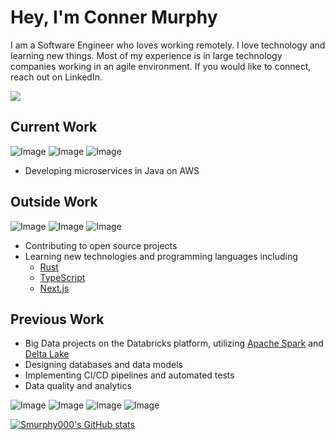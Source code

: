 # Hey, I'm Conner Murphy

I am a Software Engineer who loves working remotely. I love technology and learning new things. Most of my experience is in large technology companies working in an agile environment. If you would like to connect, reach out on LinkedIn.

<a href="https://www.linkedin.com/in/conner-murphy-4776b3148/">
  <img src="https://img.shields.io/badge/LinkedIn-0077B5?style=for-the-badge&logo=linkedin&logoColor=white"/>
</a>

## Current Work

![Image](https://img.shields.io/badge/Java-FFFFFF?style=for-the-badge&logo=java&logoColor=orange)
![Image](https://img.shields.io/badge/AWS-FFFFFF?style=for-the-badge&logo=amazon-aws&logoColor=FF9900)
![Image](https://img.shields.io/badge/Python-FFFFFF?style=for-the-badge&logo=python&logoColor=4B8BBE)

- Developing microservices in Java on AWS

## Outside Work

![Image](https://img.shields.io/badge/Rust-FFFFFF?style=for-the-badge&logo=rust&logoColor=b7410e)
![Image](https://img.shields.io/badge/TypeScript-FFFFFF?style=for-the-badge&logo=typescript&logoColor=3178C6)
![Image](https://img.shields.io/badge/Next.js-FFFFFF?style=for-the-badge&logo=Next.js&logoColor=000000)

- Contributing to open source projects
- Learning new technologies and programming languages including
  - [Rust](https://github.com/rust-lang/rust)
  - [TypeScript](https://github.com/microsoft/TypeScript)
  - [Next.js](https://github.com/vercel/next.js/)

## Previous Work

- Big Data projects on the Databricks platform, utilizing [Apache Spark](https://github.com/apache/spark) and [Delta Lake](https://github.com/delta-io)
- Designing databases and data models
- Implementing CI/CD pipelines and automated tests
- Data quality and analytics

![Image](https://img.shields.io/badge/Python-FFFFFF?style=for-the-badge&logo=python&logoColor=4B8BBE)
![Image](https://img.shields.io/badge/microsoft%20azure-FFFFFF?style=for-the-badge&logo=microsoft-azure&logoColor=008AD7)
![Image](https://img.shields.io/badge/Azure_DevOps-FFFFFF?style=for-the-badge&logo=azure-devops&logoColor=008AD7)
![Image](https://img.shields.io/badge/Databricks-FFFFFF?style=for-the-badge&logo=databricks&logoColor=FF3621)

[![Smurphy000's GitHub stats](https://github-readme-stats.vercel.app/api?username=Smurphy000&count_private=true&show_icons=true&theme=highcontrast)](https://github.com/anuraghazra/github-readme-stats)

